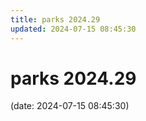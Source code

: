```yaml
---
title: parks 2024.29
updated: 2024-07-15 08:45:30
---
```


# parks 2024.29

(date: 2024-07-15 08:45:30)

